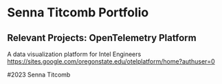 # Senna Titcomb Portfolio

## Relevant Projects: OpenTelemetry Platform
A data visualization platform for Intel Engineers
https://sites.google.com/oregonstate.edu/otelplatform/home?authuser=0

#2023 Senna Titcomb


